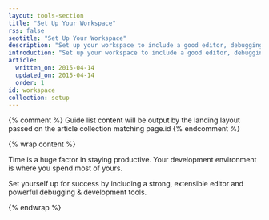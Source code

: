 ```yaml
---
layout: tools-section
title: "Set Up Your Workspace"
rss: false
seotitle: "Set Up Your Workspace"
description: "Set up your workspace to include a good editor, debugging, and build tools for the multi-device web."
introduction: "Set up your workspace to include a good editor, debugging, and build tools for the multi-device web."
article:
  written_on: 2015-04-14
  updated_on: 2015-04-14
  order: 1
id: workspace
collection: setup
---
```


{% comment %}
Guide list content will be output by the landing layout passed on the article collection matching page.id
{% endcomment %}

{% wrap content %}

Time is a huge factor in staying productive. Your development environment is where you spend most of yours.

Set yourself up for success by including a strong, extensible editor and powerful debugging & development tools.

{% endwrap %}

